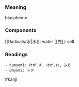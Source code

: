 ### Meaning

blaspheme

### Components

[[Radicals/水|水]]: water [[売]]: sell

### Readings

```
- Kunyomi: けが.す, けが.れ, みぞ
- Onyomi: トク
```

#kanji